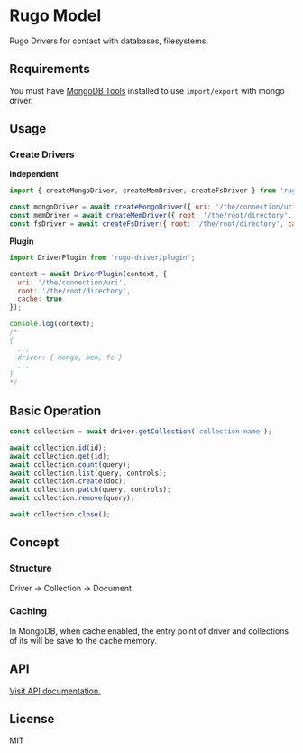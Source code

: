 # Rugo Model

Rugo Drivers for contact with databases, filesystems.

## Requirements

You must have [MongoDB Tools](https://www.mongodb.com/docs/database-tools/installation/installation/) installed to use `import/export` with mongo driver.

## Usage

### Create Drivers

**Independent**

```js
import { createMongoDriver, createMemDriver, createFsDriver } from 'rugo-driver';

const mongoDriver = await createMongoDriver({ uri: '/the/connection/uri', cache: true });
const memDriver = await createMemDriver({ root: '/the/root/directory', cache: true });
const fsDriver = await createFsDriver({ root: '/the/root/directory', cache: true });
```

**Plugin**

```js
import DriverPlugin from 'rugo-driver/plugin';

context = await DriverPlugin(context, { 
  uri: '/the/connection/uri', 
  root: '/the/root/directory',
  cache: true
});

console.log(context);
/*
{
  ...
  driver: { mongo, mem, fs }
  ...
}
*/

```

## Basic Operation

```js
const collection = await driver.getCollection('collection-name');

await collection.id(id);
await collection.get(id);
await collection.count(query);
await collection.list(query, controls);
await collection.create(doc);
await collection.patch(query, controls);
await collection.remove(query);

await collection.close();
```

## Concept

### Structure

Driver -> Collection -> Document

### Caching

In MongoDB, when cache enabled, the entry point of driver and collections of its will be save to the cache memory.

## API

[Visit API documentation.](./docs/API.md)

## License

MIT